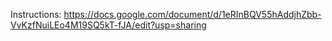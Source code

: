 Instructions: <a href="https://docs.google.com/document/d/1eRInBQV55hAddjhZbb-VvKzfNuiLEo4M19SQ5kT-fJA/edit?usp=sharing">https://docs.google.com/document/d/1eRInBQV55hAddjhZbb-VvKzfNuiLEo4M19SQ5kT-fJA/edit?usp=sharing</a>

